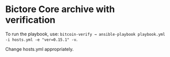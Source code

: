 # Bictore Core archive with verification

To run the playbook, use: `bitcoin-verify → ansible-playbook playbook.yml -i hosts.yml -e "ver=0.15.1" -v`.

Change hosts.yml appropriately.


